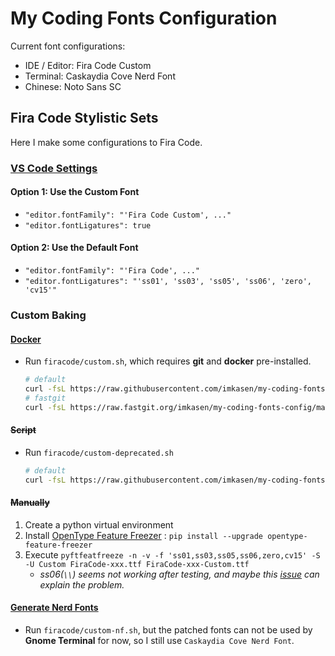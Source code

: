 # My Coding Fonts Configuration

Current font configurations:

* IDE / Editor: Fira Code Custom
* Terminal: Caskaydia Cove Nerd Font
* Chinese: Noto Sans SC

## Fira Code Stylistic Sets

Here I make some configurations to Fira Code.

### [VS Code Settings](https://github.com/tonsky/FiraCode/wiki/VS-Code-Instructions)

#### Option 1: Use the Custom Font

* `"editor.fontFamily": "'Fira Code Custom', ..."`
* `"editor.fontLigatures": true`

#### Option 2: Use the Default Font

* `"editor.fontFamily": "'Fira Code', ..."`
* `"editor.fontLigatures": "'ss01', 'ss03', 'ss05', 'ss06', 'zero', 'cv15'"`

### Custom Baking

#### [Docker](https://github.com/tonsky/FiraCode#building-fira-code-locally)

* Run `firacode/custom.sh`, which requires **git** and **docker** pre-installed.

   ``` Bash
   # default
   curl -fsL https://raw.githubusercontent.com/imkasen/my-coding-fonts-config/master/firacode/custom.sh | bash
   # fastgit
   curl -fsL https://raw.fastgit.org/imkasen/my-coding-fonts-config/master/firacode/custom.sh | bash
   ```

#### ~~Script~~

* Run `firacode/custom-deprecated.sh`

   ``` Bash
   # default
   curl -fsL https://raw.githubusercontent.com/imkasen/my-coding-fonts-config/master/firacode/custom-deprecated.sh | bash
   ```

#### ~~Manually~~

1. Create a python virtual environment
2. Install [OpenType Feature Freezer](https://github.com/twardoch/fonttools-opentype-feature-freezer) : `pip install --upgrade opentype-feature-freezer`
3. Execute `pyftfeatfreeze -n -v -f 'ss01,ss03,ss05,ss06,zero,cv15' -S -U Custom FiraCode-xxx.ttf FiraCode-xxx-Custom.ttf`
   * *ss06(`\\`) seems not working after testing, and maybe this [issue](https://github.com/twardoch/fonttools-opentype-feature-freezer/issues/20) can explain the problem.*

#### [Generate Nerd Fonts](https://github.com/ryanoasis/nerd-fonts#font-patcher)

* Run `firacode/custom-nf.sh`, but the patched fonts can not be used by **Gnome Terminal** for now, so I still use `Caskaydia Cove Nerd Font`.
